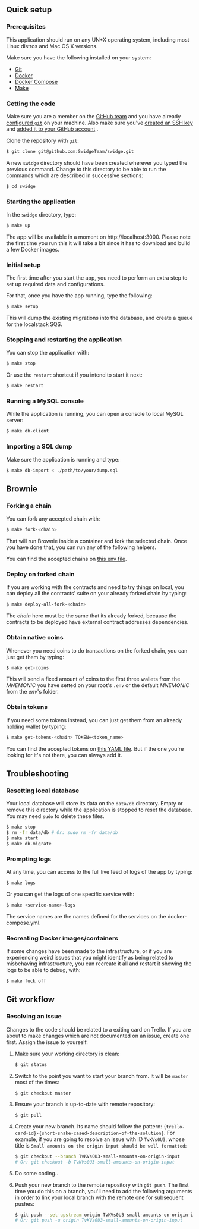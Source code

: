 ## Quick setup

### Prerequisites

This application should run on any UN*X operating system, including most Linux distros and Mac OS X versions.

Make sure you have the following installed on your system:

- [Git](https://git-scm.com/downloads)
- [Docker](https://docs.docker.com/get-docker/)
- [Docker Compose](https://docs.docker.com/compose/install/)
- [Make](https://www.gnu.org/software/make/)

### Getting the code

Make sure you are a member on the [GitHub team](https://github.com/SwidgeTeam) and
you have already [configured `git`](https://docs.github.com/en/get-started/quickstart/set-up-git)
on your machine. Also make sure
you've [created an SSH key](https://docs.github.com/en/authentication/connecting-to-github-with-ssh/generating-a-new-ssh-key-and-adding-it-to-the-ssh-agent)
and [added it to your GitHub account](https://docs.github.com/en/authentication/connecting-to-github-with-ssh/adding-a-new-ssh-key-to-your-github-account)
.

Clone the repository with `git`:

``` sh
$ git clone git@github.com:SwidgeTeam/swidge.git
```

A new `swidge` directory should have been created wherever you typed the previous command. Change to this directory to
be able to run the commands which are described in successive sections:

``` sh
$ cd swidge
```

### Starting the application

In the `swidge` directory, type:

``` sh
$ make up
```

The app will be available in a moment on http://localhost:3000. Please note the first time you run this it will take a
bit since it has to download and build a few Docker images.

### Initial setup

The first time after you start the app, you need to perform an extra step to set up required data and configurations.

For that, once you have the app running, type the following:

``` sh
$ make setup
```

This will dump the existing migrations into the database, and create a queue for the localstack SQS.

### Stopping and restarting the application

You can stop the application with:

``` sh
$ make stop
```

Or use the `restart` shortcut if you intend to start it next:

``` sh
$ make restart
```

### Running a MySQL console

While the application is running, you can open a console to local MySQL server:

``` sh
$ make db-client
```

### Importing a SQL dump

Make sure the application is running and type:

``` sh
$ make db-import < ./path/to/your/dump.sql
```

## Brownie

### Forking a chain

You can fork any accepted chain with:

``` sh
$ make fork-<chain>
```

That will run Brownie inside a container and fork the selected chain.
Once you have done that, you can run any of the following helpers.

You can find the accepted chains on [this env file](https://github.com/SwidgeTeam/swidge/blob/master/env/brownie.env).

### Deploy on forked chain

If you are working with the contracts and need to try things on local, you can deploy
all the contracts' suite on your already forked chain by typing:

``` sh
$ make deploy-all-fork-<chain>
```

The _chain_ here must be the same that its already forked, because the contracts to be
deployed have external contract addresses dependencies.

### Obtain native coins

Whenever you need coins to do transactions on the forked chain,
you can just get them by typing:

``` sh
$ make get-coins
```

This will send a fixed amount of coins to the first three wallets from the _MNEMONIC_
you have setted on your root's `.env` or the default _MNEMONIC_ from the _env_'s folder.

### Obtain tokens

If you need some tokens instead, you can just get them from an already holding wallet by typing:

``` sh
$ make get-tokens-<chain> TOKEN=<token_name>
```

You can find the accepted tokens
on [this YAML file](https://github.com/SwidgeTeam/swidge/blob/master/contracts/www/tokens.yaml).
But if the one you're looking for it's not there, you can always add it.

## Troubleshooting

### Resetting local database

Your local database will store its data on the `data/db` directory. Empty or remove this directory while the application
is stopped to reset the database. You may need `sudo` to delete these files.

``` sh
$ make stop
$ rm -fr data/db # Or: sudo rm -fr data/db
$ make start
$ make db-migrate
```

### Prompting logs

At any time, you can access to the full live feed of logs of the app by typing:

```sh
$ make logs
```

Or you can get the logs of one specific service with:

```sh
$ make <service-name>-logs
```

The service names are the names defined for the services on the docker-compose.yml.

### Recreating Docker images/containers

If some changes have been made to the infrastructure, or if you are experiencing weird issues
that you might identify as being related to misbehaving infrastructure, you can recreate it all
and restart it showing the logs to be able to debug, with:

```sh
$ make fuck off
```

## Git workflow

### Resolving an issue

Changes to the code should be related to a exiting card on Trello. If you
are about to make changes which are not documented on an issue, create one
first. Assign the issue to yourself.

1. Make sure your working directory is clean:

   ``` sh
   $ git status
   ```

2. Switch to the point you want to start your branch from. It will be `master` most of the times:

   ``` sh
   $ git checkout master
   ```

3. Ensure your branch is up-to-date with remote repository:

   ``` sh
   $ git pull
   ```

4. Create your new branch. Its name should follow the
   pattern: `{trello-card-id}-{short-snake-cased-description-of-the-solution}`. For example, if you are going to resolve
   an issue with ID `TvKVs0U3`, whose title is `Small amounts on the origin input should be well formatted`:

   ``` sh
   $ git checkout --branch TvKVs0U3-small-amounts-on-origin-input 
   # Or: git checkout -b TvKVs0U3-small-amounts-on-origin-input
   ```

5. Do some coding..

6. Push your new branch to the remote repository with `git push`. The first time you do this on a branch, you'll need to
   add the following arguments in order to link your local branch with the remote one for subsequent pushes:

   ``` sh
   $ git push --set-upstream origin TvKVs0U3-small-amounts-on-origin-input 
   # Or: git push -u origin TvKVs0U3-small-amounts-on-origin-input
   ``` 
